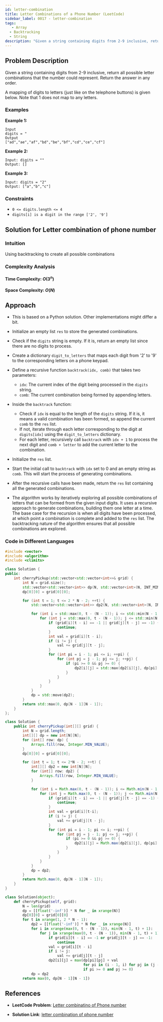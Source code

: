 ```yaml
---
id: letter-combination
title: Letter Combinations of a Phone Number (LeetCode)
sidebar_label: 0017 - letter-combination
tags:
   - Array
  - Backtracking
  - String
description: "Given a string containing digits from 2-9 inclusive, return all possible letter combinations that the number could represent."
---
```


## Problem Description

Given a string containing digits from 2-9 inclusive, return all possible letter combinations that the number could represent. Return the answer in any order.

A mapping of digits to letters (just like on the telephone buttons) is given below. Note that 1 does not map to any letters.


### Examples

**Example 1:**

```
Input
digits = "
Output
["ad","ae","af","bd","be","bf","cd","ce","cf"]

```
**Example 2:**

```
Input: digits = ""
Output: []
```
**Example 3:**

```
Input: digits = "2"
Output: ["a","b","c"]
```
### Constraints

- `0 <= digits.length <= 4`
- `digits[i] is a digit in the range ['2', '9']`


## Solution for Letter combination of phone number

### Intuition
Using backtracking to create all possible combinations




### Complexity Analysis

#### Time Complexity: $O(3^n)$

#### Space Complexity: $O(N)$


## Approach

- This is based on a Python solution. Other implementations might differ a bit.

- Initialize an empty list `res` to store the generated combinations.

- Check if the `digits` string is empty. If it is, return an empty list since there are no digits to process.

- Create a dictionary `digit_to_letters` that maps each digit from '2' to '9' to the corresponding letters on a phone keypad.

- Define a recursive function `backtrack(idx, comb)` that takes two parameters:
  - `idx`: The current index of the digit being processed in the `digits` string.
  - `comb`: The current combination being formed by appending letters.

- Inside the `backtrack` function:
  - Check if `idx` is equal to the length of the `digits` string. If it is, it means a valid combination has been formed, so append the current `comb` to the `res` list.
  - If not, iterate through each letter corresponding to the digit at `digits[idx]` using the `digit_to_letters` dictionary.
  - For each letter, recursively call `backtrack` with `idx + 1` to process the next digit and `comb + letter` to add the current letter to the combination.

- Initialize the `res` list.

- Start the initial call to `backtrack` with `idx` set to 0 and an empty string as `comb`. This will start the process of generating combinations.

- After the recursive calls have been made, return the `res` list containing all the generated combinations.

- The algorithm works by iteratively exploring all possible combinations of letters that can be formed from the given input digits. It uses a recursive approach to generate combinations, building them one letter at a time. The base case for the recursion is when all digits have been processed, at which point a combination is complete and added to the `res` list. The backtracking nature of the algorithm ensures that all possible combinations are explored.


### Code in Different Languages

<Tabs>
<TabItem value="cpp" label="C++">
  <SolutionAuthor name="@Shreyash3087"/>

```cpp
#include <vector>
#include <algorithm>
#include <climits>

class Solution {
public:
    int cherryPickup(std::vector<std::vector<int>>& grid) {
        int N = grid.size();
        std::vector<std::vector<int>> dp(N, std::vector<int>(N, INT_MIN));
        dp[0][0] = grid[0][0];

        for (int t = 1; t <= 2 * N - 2; ++t) {
            std::vector<std::vector<int>> dp2(N, std::vector<int>(N, INT_MIN));

            for (int i = std::max(0, t - (N - 1)); i <= std::min(N - 1, t); ++i) {
                for (int j = std::max(0, t - (N - 1)); j <= std::min(N - 1, t); ++j) {
                    if (grid[i][t - i] == -1 || grid[j][t - j] == -1) {
                        continue;
                    }
                    int val = grid[i][t - i];
                    if (i != j) {
                        val += grid[j][t - j];
                    }
                    for (int pi = i - 1; pi <= i; ++pi) {
                        for (int pj = j - 1; pj <= j; ++pj) {
                            if (pi >= 0 && pj >= 0) {
                                dp2[i][j] = std::max(dp2[i][j], dp[pi][pj] + val);
                            }
                        }
                    }
                }
            }
            dp = std::move(dp2);
        }
        return std::max(0, dp[N - 1][N - 1]);
    }
};


```
</TabItem>
<TabItem value="java" label="Java">
  <SolutionAuthor name="@Shreyash3087"/>

```java
class Solution {
    public int cherryPickup(int[][] grid) {
        int N = grid.length;
        int[][] dp = new int[N][N];
        for (int[] row: dp) {
            Arrays.fill(row, Integer.MIN_VALUE);
        }
        dp[0][0] = grid[0][0];

        for (int t = 1; t <= 2*N - 2; ++t) {
            int[][] dp2 = new int[N][N];
            for (int[] row: dp2) {
                Arrays.fill(row, Integer.MIN_VALUE);
            }

            for (int i = Math.max(0, t - (N - 1)); i <= Math.min(N - 1, t); ++i) {
                for (int j = Math.max(0, t - (N - 1)); j <= Math.min(N - 1, t); ++j) {
                    if (grid[i][t - i] == -1 || grid[j][t - j] == -1) {
                        continue;
                    }                    
                    int val = grid[i][t-i];
                    if (i != j) {
                        val += grid[j][t - j];
                    }
                    for (int pi = i - 1; pi <= i; ++pi) {
                        for (int pj = j - 1; pj <= j; ++pj) {
                            if (pi >= 0 && pj >= 0) {
                                dp2[i][j] = Math.max(dp2[i][j], dp[pi][pj] + val);
                            }
                        }
                    }
                }
            }
            dp = dp2;
        }
        return Math.max(0, dp[N - 1][N - 1]);
    }
}
```

</TabItem>
<TabItem value="python" label="Python">
  <SolutionAuthor name="@Shreyash3087"/>

```python
class Solution(object):
    def cherryPickup(self, grid):
        N = len(grid)
        dp = [[float('-inf')] * N for _ in xrange(N)]
        dp[0][0] = grid[0][0]
        for t in xrange(1, 2 * N - 1):
            dp2 = [[float('-inf')] * N for _ in xrange(N)]
            for i in xrange(max(0, t - (N - 1)), min(N - 1, t) + 1):
                for j in xrange(max(0, t - (N - 1)), min(N - 1, t) + 1):
                    if grid[i][t - i] == -1 or grid[j][t - j] == -1:
                        continue
                    val = grid[i][t - i]
                    if i != j:
                        val += grid[j][t - j]
                    dp2[i][j] = max(dp[pi][pj] + val
                                    for pi in (i - 1, i) for pj in (j - 1, j)
                                    if pi >= 0 and pj >= 0)
            dp = dp2
        return max(0, dp[N - 1][N - 1])
```
</TabItem>
</Tabs>



## References

- **LeetCode Problem**: [Letter combinatino of Phone number](https://leetcode.com/problems/cherry-pickup/description/)

- **Solution Link**: [letter combination of phone number](https://leetcode.com/problems/letter-combinations-of-a-phone-number/solutions/5125020/video-simple-solution/)